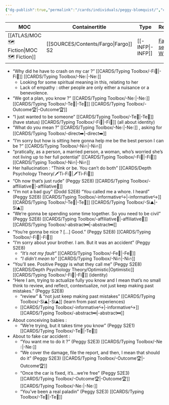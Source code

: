 ```yaml
---
{"dg-publish":true,"permalink":"/cards/individuals/peggy-blomquist/","created":"2023-04-17T10:27:35.720+02:00","updated":"2023-04-28T08:47:42.472+02:00"}
---
```


| MOC                                           | Containertitle | Type                | Reference                                                                        |
| --------------------------------------------- | -------------- | ------------------- | -------------------------------------------------------------------------------- |
| [[ATLAS/MOC 🗺️ Fiction\|MOC 🗺️ Fiction]] | [[SOURCES/Contents/Fargo\|Fargo]] S2   | [[-INFP\|-INFP]] | [Fargo (TV series) - Wikipedia](https://en.wikipedia.org/wiki/Fargo_(TV_series)) |


- “Why did he have to crash on my car ?” [[CARDS/Typing Toolbox/-Fi🧭\|-Fi🧭]] [[CARDS/Typing Toolbox/-Ne💧\|-Ne💧]] 
	- Looking for some spiritual meaning in this, relating to her 
	- Lack of empathy : other people are only either a nuisance or a benevolence. 
- “We got a plan, you know ?” [[CARDS/Typing Toolbox/-Ne💧\|-Ne💧]] [[CARDS/Typing Toolbox/-Te🏹\|-Te🏹]] [[CARDS/Typing Toolbox/-Outcome🏆\|-Outcome🏆]] 
- “I just wanted to be someone” [[CARDS/Typing Toolbox/-Te🏹\|-Te🏹]] (have status) [[CARDS/Typing Toolbox/-Fi🧭\|-Fi🧭]] (all about identity)
- “What do you mean ?” [[CARDS/Typing Toolbox/-Ne💧\|-Ne💧]] , asking for [[CARDS/Typing Toolbox/-direct➡️\|-direct➡️]] 
- “I’m sorry but how is sitting here gonna help me be the best person I can be ?”  [[CARDS/Typing Toolbox/-Ni🔥\|-Ni🔥]] 
- “pratically, as a person, a married person, a woman, who’s worried she’s not living up to her full potential” [[CARDS/Typing Toolbox/-Fi🧭\|-Fi🧭]] [[CARDS/Typing Toolbox/-Ni🔥\|-Ni🔥]] 
- Her hallucination : “Think or be. You can’t do both” [[CARDS/Depth Psychology Theory/🗡️Ti-Fi🧭\|🗡️Ti-Fi🧭]]
- “Oh now that’s just rude” (Peggy S2E8) [[CARDS/Typing Toolbox/-affiliative🐜\|-affiliative🐜]] 
- “I’m not a bad guy” (Dodd S2E8) “You called me a whore. I heard” (Peggy S2E8) [[CARDS/Typing Toolbox/-informative↪️\|-informative↪️]] [[CARDS/Typing Toolbox/-Te🏹\|-Te🏹]] [[CARDS/Typing Toolbox/-Si⛰️\|-Si⛰️]] 
- “We’re gonna be spending some time together. So you need to be civil” (Peggy S2E8) [[CARDS/Typing Toolbox/-affiliative🐜\|-affiliative🐜]] [[CARDS/Typing Toolbox/-abstract⏭️\|-abstract⏭️]] 
- “You’re gonna be nice ? […] Good.” (Peggy S2E8) [[CARDS/Typing Toolbox/-Fi🧭\|-Fi🧭]] 
- “I’m sorry about your brother. I am. But it was an accident” (Peggy S2E8)
	- *“It’s not my fault”* [[CARDS/Typing Toolbox/-Fe💉\|-Fe💉]] 
	- *“I didn’t mean to”* [[CARDS/Typing Toolbox/-Ni🔥\|-Ni🔥]]  
- “You’ll see. Positive Peggy is what they call me” (Peggy S2E8) [[CARDS/Depth Psychology Theory/Optimistic\|Optimistic]] [[CARDS/Typing Toolbox/-Fi🧭\|-Fi🧭]] (identity)
- “Here I am, trying to actualize fully you know and I mean that’s no small think to review, and reflect, contextualize, not just keep making past mistakes.” (Peggy S2E8) 
	- “review” & “not just keep making past mistakes” [[CARDS/Typing Toolbox/-Si⛰️\|-Si⛰️]] (learn from past experiences)
	- [[CARDS/Typing Toolbox/-informative↪️\|-informative↪️]] [[CARDS/Typing Toolbox/-abstract⏭️\|-abstract⏭️]]  
- About conceiving babies :
	- “We’re trying, but it takes time you know”  (Peggy S2E1) [[CARDS/Typing Toolbox/-Te🏹\|-Te🏹]]
- About to fake car accident : 
	- “You want me to do it ?” (Peggy S2E3) [[CARDS/Typing Toolbox/-Ne💧\|-Ne💧]] 
	- “We cover the damage, file the report, and then, I mean that should do it” (Peggy S2E3) [[CARDS/Typing Toolbox/-Outcome🏆\|-Outcome🏆]] 
	- “Once the car is fixed, it’s…we’re free” (Peggy S2E3) [[CARDS/Typing Toolbox/-Outcome🏆\|-Outcome🏆]] [[CARDS/Typing Toolbox/-Ne💧\|-Ne💧]] 
	- “You’ve been a real paladin” (Peggy S2E3) [[CARDS/Typing Toolbox/-Te🏹\|-Te🏹]]  
